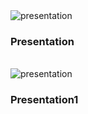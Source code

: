 <img src="presentation.png" alt="presentation">
<h3>Presentation</h3> <br>

<img src="presentation2.png" alt="presentation">
<h3>Presentation1</h3> <br>